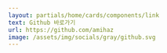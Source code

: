 ```yaml
---
layout: partials/home/cards/components/link
text: Github 바로가기
url: https://github.com/amihaz
image: /assets/img/socials/gray/github.svg
---
```

